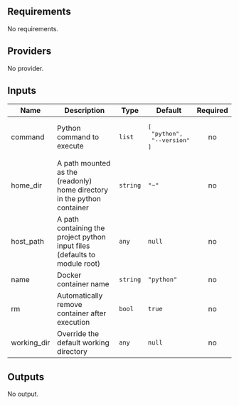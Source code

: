 ## Requirements

No requirements.

## Providers

No provider.

## Inputs

| Name | Description | Type | Default | Required |
|------|-------------|------|---------|:--------:|
| command | Python command to execute | `list` | <pre>[<br>  "python",<br>  "--version"<br>]</pre> | no |
| home\_dir | A path mounted as the (readonly) home directory in the python container | `string` | `"~"` | no |
| host\_path | A path containing the project python input files (defaults to module root) | `any` | `null` | no |
| name | Docker container name | `string` | `"python"` | no |
| rm | Automatically remove container after execution | `bool` | `true` | no |
| working\_dir | Override the default working directory | `any` | `null` | no |

## Outputs

No output.

